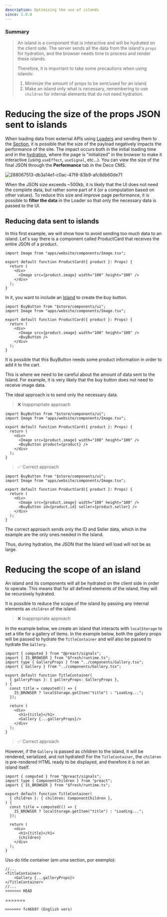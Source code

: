 ```yaml
---
description: Optimizing the use of islands
since: 1.0.0
---
```


### Summary

> An island is a component that is interactive and will be hydrated on the client side. The server sends all the data from the island's `props` for hydration, and the browser needs time to process and render these islands.
>
> Therefore, it is important to take some precautions when using islands:
>
> 1. Minimize the amount of props to be sent/used for an island
> 2. Make an island only what is necessary, remembering to use `children` for internal elements that do not need hydration.


# Reducing the size of the props JSON sent to islands

When loading data from external APIs using [Loaders](/docs/en/concepts/loader) and
sending them to the [Section](/docs/en/concepts/section), it is possible that the size
of the payload negatively impacts the performance of the site. The impact occurs both
in the initial loading time and in the
[hydration](https://blog.saeloun.com/2021/12/16/hydration/), where the page is
"initialized" in the browser to make it interactive (using `useEffect`,
`useSignal`, etc...). You can view the size of the final JSON through the
**Performance** tab in the Deco CMS.

![288067513-db3a14e1-c0ac-47f8-83b9-afc8db60de71](https://github.com/deco-sites/starting/assets/76822093/ec005f5d-4169-4e89-acd0-8c06baf3c80d)

When the JSON size exceeds ~500kb, it is likely that the UI does not need the
complete data, but rather some part of it (or a computation based on other
values). To reduce this size and improve page performance, it is
possible to **filter the data** in the Loader so that only the necessary data is
passed to the UI.

## Reducing data sent to islands

In this first example, we will show how to avoid sending too much data to an island. Let's say there is a component called ProductCard that receives the entire JSON of a product.

```tsx
import Image from "apps/website/components/Image.tsx";

export default function ProductCard({ product }: Props) {
  return (
    <div>
      <Image src={product.image} width="100" height="100" />
    </div>
  );
}
```

In it, you want to include an [Island](https://fresh.deno.dev/docs/concepts/islands) to create the buy button.

```tsx
import BuyButton from "$store/components/ui";
import Image from "apps/website/components/Image.tsx";

export default function ProductCard({ product }: Props) {
  return (
    <div>
      <Image src={product.image} width="100" height="100" />
      <BuyButton />
    </div>
  );
}
```

It is possible that this BuyButton needs some product information in order to add it to the cart.

This is where we need to be careful about the amount of data sent to the Island. For example, it is very likely that the buy button does not need to receive image data.

The ideal approach is to send only the necessary data.

> ❌ Inappropriate approach

```tsx
import BuyButton from "$store/components/ui";
import Image from "apps/website/components/Image.tsx";

export default function ProductCard({ product }: Props) {
  return (
    <div>
      <Image src={product.image} width="100" height="100" />
      <BuyButton product={product} />
    </div>
  );
}
```

> ✅ Correct approach

```tsx
import BuyButton from "$store/components/ui";
import Image from "apps/website/components/Image.tsx";

export default function ProductCard({ product }: Props) {
  return (
    <div>
      <Image src={product.image} width="100" height="100" />
      <BuyButton id={product.id} seller={product.seller} />
    </div>
  );
}
```

The correct approach sends only the ID and Seller data, which in the example are the only ones needed in the Island.

Thus, during hydration, the JSON that the Island will load will not be as large.

# Reducing the scope of an island

An island and its components will all be hydrated on the client side in order to operate. This means that for all defined elements of the island, they will be recursively hydrated.

It is possible to reduce the scope of the island by passing any internal elements as `children` of the island.

> ❌ Inappropriate approach

In the example below, we create an island that interacts with `localStorage` to set a title for a gallery of items. In the example below, both the gallery props will be passed to hydrate the `TitleContainer` and will also be passed to hydrate the `Gallery`.

```tsx
import { computed } from "@preact/signals";
import { IS_BROWSER } from "$fresh/runtime.ts";
import type { GalleryProps } from "../components/Gallery.tsx";
import { Gallery } from "../components/Gallery.tsx";

export default function TitleContainer(
  { galleryProps }: { galleryProps: GalleryProps },
) {
  const title = computed(() => {
    IS_BROWSER ? localStorage.getItem("title") : "Loading...";
  });

  return (
    <div>
      <h1>{title}</h1>
      <Gallery {...galleryProps}/>
    </div>
  );
}
```

> ✅ Correct approach

However, if the `Gallery` is passed as children to the island, it will be rendered, serialized, and not hydrated! For the `TitleContainer`, the `children` is pre-rendered HTML ready to be displayed, and therefore it is not an island itself.

```tsx
import { computed } from "@preact/signals";
import type { ComponentChildren } from "preact";
import { IS_BROWSER } from "$fresh/runtime.ts";

export default function TitleContainer(
  { children }: { children: ComponentChildren },
) {
  const title = computed(() => {
    IS_BROWSER ? localStorage.getItem("title") : "Loading...";
  });

  return (
    <div>
      <h1>{title}</h1>
      {children}
    </div>
  );
}
```

Uso do title container (em uma section, por exemplo):

```tsx
//...
<TitleContainer>
    <Gallery {...galleryProps}>
</TitleContainer>
//...
<<<<<<< HEAD
```
=======
```
>>>>>>> fc46b97 (English vers)
